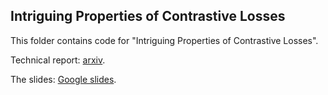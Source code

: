## Intriguing Properties of Contrastive Losses

This folder contains code for "Intriguing Properties of Contrastive Losses".

Technical report: [arxiv](https://arxiv.org/abs/2011.02803).

The slides: [Google slides](https://docs.google.com/presentation/d/1nnXuqFGED-8BemqNeatbd15IIsz2naRMoQsTuTzLYqw/edit?usp=sharing).
